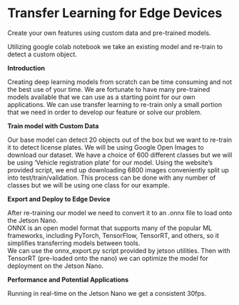 # Transfer Learning for Edge Devices

 Create your own features using custom data and pre-trained models.  
 
 Utilizing google colab notebook we take an existing model and re-train to detect a custom object.  
 
 __Introduction__
 
 Creating deep learning models from scratch can be time consuming and not the best use of your time.  We are fortunate to have many pre-trained models available that we can use as a starting point for our own applications.  We can use transfer learning to re-train only a small portion that we need in order to develop our feature or solve our problem.
 
 
 __Train model with Custom Data__
 
 Our base model can detect 20 objects out of the box but we want to re-train it to detect license plates.  We will be using Google Open Images to download our dataset.  We have a choice of 600 different classes but we will be using ‘Vehicle registration plate’ for our model.  Using the website’s provided script, we end up downloading 6800 images conveniently split up into test/train/validation.  This process can be done with any number of classes but we will be using one class for our example.
 
 
 __Export and Deploy to Edge Device__
 
 After re-training our model we need to convert it to an .onnx file to load onto the Jetson Nano.  
ONNX is an open model format that supports many of the popular ML frameworks, including PyTorch, TensorFlow, TensorRT, and others, so it simplifies transferring models between tools.  
We can use the onnx_export.py script provided by jetson utilities.  Then with TensorRT (pre-loaded onto the nano) we can optimize the model for deployment on the Jetson Nano.


  
 __Performance and Potential Applications__

Running in real-time on the Jetson Nano we get a consistent 30fps.  












